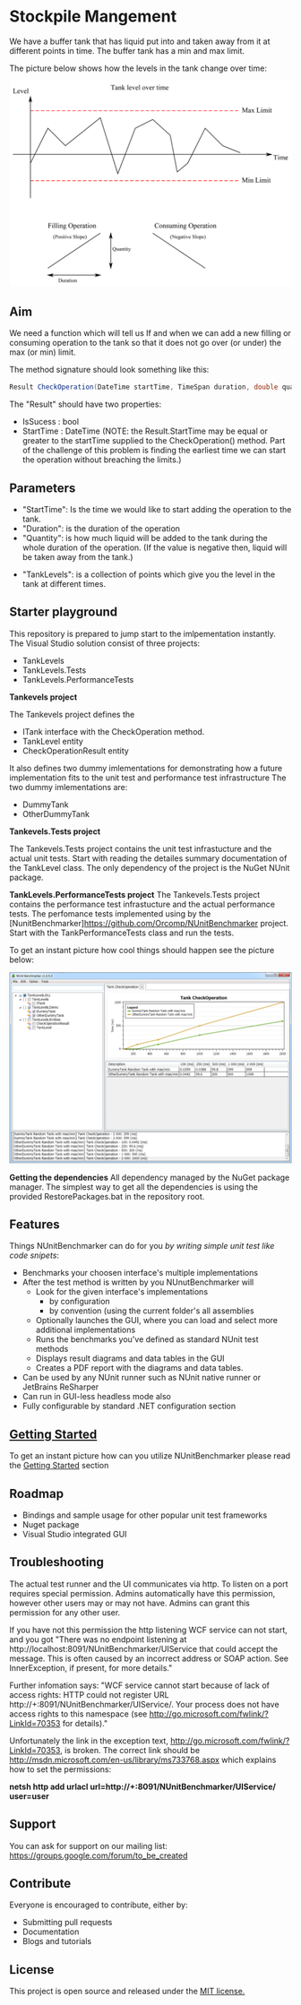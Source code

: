 Stockpile Mangement
==

We have a buffer tank that has liquid put into and taken away from it at different points in time. The buffer tank has a min and max limit.

The picture below shows how the levels in the tank change over time:


![Tank level over time](docs/img/StockpileManagement.png) 


## Aim

We need a function which will tell us If and when we can add a new filling or consuming operation to the tank so that it does not go over (or under) the max (or min) limit.

The method signature should look something like this:

```csharp
Result CheckOperation(DateTime startTime, TimeSpan duration, double quantity, TankLevels tankLevels);
```

The "Result" should have two properties:
- IsSucess : bool
- StartTime : DateTime (NOTE: the Result.StartTime may be equal or greater to the startTime supplied to the CheckOperation() method. Part of the challenge of this problem is finding the earliest time we can start the operation without breaching the limits.)

## Parameters

- "StartTime": Is the time we would like to start adding the operation to the tank.
- "Duration": is the duration of the operation
- "Quantity": is how much liquid will be added to the tank during the whole duration of the operation. (If the value is negative then, liquid will be taken away from the tank.) 
* "TankLevels": is a collection of points which give you the level in the tank at different times.

## Starter playground

This repository is prepared to jump start to the imlpementation instantly. The Visual Studio solution consist of three projects:

* TankLevels
* TankLevels.Tests
* TankLevels.PerformanceTests

**Tankevels project** 

The Tankevels project defines the

* ITank interface with the CheckOperation method.
* TankLevel entity 
* CheckOperationResult entity

It also defines two dummy imlementations for demonstrating how a future implementation fits to the unit test and performance test infrastructure
The two dummy imlementations are:
* DummyTank
* OtherDummyTank

**Tankevels.Tests project** 

The Tankevels.Tests project contains the unit test infrastucture and the actual unit tests. Start with reading the detailes summary documentation of the TankLevel class.
The only dependency of the project is the NuGet NUnit package.

**TankLevels.PerformanceTests project** 
The Tankevels.Tests project contains the performance test infrastucture and the actual performance tests. 
The perfomance tests implemented using by the [NunitBenchmarker]https://github.com/Orcomp/NUnitBenchmarker project. Start with the TankPerformanceTests class and run the tests.

To get an instant picture how cool things should happen see the picture below:

![Performance testing](docs/img/nunitbenchmarker.png) 

**Getting the dependencies** 
All dependency managed by the NuGet package manager.
The simplest way to get all the dependencies is using the provided RestorePackages.bat in the repository root.






























## Features

Things NUnitBenchmarker can do for you *by writing simple unit test like code snipets*:

- Benchmarks your choosen interface's multiple implementations
- After the test method is written by you NUnutBenchmarker will
    - Look for the given interface's implementations 
        - by configuration
        - by convention (using the current folder's all assemblies
    - Optionally launches the GUI, where you can load and select more additional implementations
    - Runs the benchmarks you've defined as standard NUnit test methods 
    - Displays result diagrams and data tables in the GUI
    - Creates a PDF report with the diagrams and data tables.
- Can be used by any NUnit runner such as NUnit native runner or JetBrains ReSharper 
- Can run in GUI-less headless mode also
- Fully configurable by standard .NET configuration section

## [Getting Started](docs/GettingStarted.md)

To get an instant picture how can you utilize NUnitBenchmarker please read the [Getting Started](docs/GettingStarted.md) section 

## Roadmap

- Bindings and sample usage for other popular unit test frameworks
- Nuget package
- Visual Studio integrated GUI

## Troubleshooting

The actual test runner and the UI communicates via http. 
To listen on a port requires special permission. Admins automatically have this permission, however other users may or may not have. Admins can grant this permission for any other user. 

If you have not this permission the http listening WCF service can not start, and you got
"There was no endpoint listening at http://localhost:8091/NUnitBenchmarker/UIService that could accept the message. This is often caused by an incorrect address or SOAP action. See InnerException, if present, for more details."


Further infomation says: "WCF service cannot start because of lack of access rights:
HTTP could not register URL http://+:8091/NUnitBenchmarker/UIService/. Your process does not have access rights to this namespace (see http://go.microsoft.com/fwlink/?LinkId=70353 for details)."

Unfortunately the link in the exception text, http://go.microsoft.com/fwlink/?LinkId=70353, is broken. The correct link should be http://msdn.microsoft.com/en-us/library/ms733768.aspx which explains how to set the permissions:

**netsh http add urlacl url=http://+:8091/NUnitBenchmarker/UIService/ user=user**


## Support

You can ask for support on our mailing list: https://groups.google.com/forum/to_be_created

## Contribute

Everyone is encouraged to contribute, either by:

- Submitting pull requests
- Documentation
- Blogs and tutorials

## License

This project is open source and released under the [MIT license.](LICENSE)


